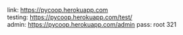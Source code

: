 link: https://pycoop.herokuapp.com <br>
testing: https://pycoop.herokuapp.com/test/ <br>
admin: https://pycoop.herokuapp.com/admin    pass: root 321 <br>
